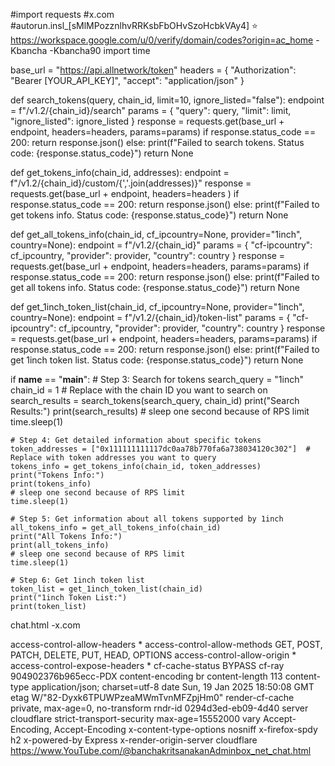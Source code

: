 #import requests
#x.com
#autorun.insl_[sMlMPozznlhvRRKsbFbOHvSzoHcbkVAy4]
⭐
https://workspace.google.com/u/0/verify/domain/codes?origin=ac_home
-Kbancha
-Kbancha90
import time

base_url = "https://api.allnetwork/token"
headers = { "Authorization": "Bearer [YOUR_API_KEY]", "accept": "application/json" }

def search_tokens(query, chain_id, limit=10, ignore_listed="false"):
    endpoint = f"/v1.2/{chain_id}/search"
    params = {
        "query": query,
        "limit": limit,
        "ignore_listed": ignore_listed
    }
    response = requests.get(base_url + endpoint, headers=headers, params=params)
    if response.status_code == 200:
        return response.json()
    else:
        print(f"Failed to search tokens. Status code: {response.status_code}")
        return None

def get_tokens_info(chain_id, addresses):
    endpoint = f"/v1.2/{chain_id}/custom/{','.join(addresses)}"
    response = requests.get(base_url + endpoint, headers=headers )
    if response.status_code == 200:
        return response.json()
    else:
        print(f"Failed to get tokens info. Status code: {response.status_code}")
        return None

def get_all_tokens_info(chain_id, cf_ipcountry=None, provider="1inch", country=None):
    endpoint = f"/v1.2/{chain_id}"
    params = {
        "cf-ipcountry": cf_ipcountry,
        "provider": provider,
        "country": country
    }
    response = requests.get(base_url + endpoint, headers=headers, params=params)
    if response.status_code == 200:
        return response.json()
    else:
        print(f"Failed to get all tokens info. Status code: {response.status_code}")
        return None

def get_1inch_token_list(chain_id, cf_ipcountry=None, provider="1inch", country=None):
    endpoint = f"/v1.2/{chain_id}/token-list"
    params = {
        "cf-ipcountry": cf_ipcountry,
        "provider": provider,
        "country": country
    }
    response = requests.get(base_url + endpoint, headers=headers, params=params)
    if response.status_code == 200:
        return response.json()
    else:
        print(f"Failed to get 1inch token list. Status code: {response.status_code}")
        return None

if __name__ == "__main__":
    # Step 3: Search for tokens
    search_query = "1inch"
    chain_id = 1  # Replace with the chain ID you want to search on
    search_results = search_tokens(search_query, chain_id)
    print("Search Results:")
    print(search_results)
    # sleep one second because of RPS limit
    time.sleep(1)

    # Step 4: Get detailed information about specific tokens
    token_addresses = ["0x111111111117dc0aa78b770fa6a738034120c302"]  # Replace with token addresses you want to query
    tokens_info = get_tokens_info(chain_id, token_addresses)
    print("Tokens Info:")
    print(tokens_info)
    # sleep one second because of RPS limit
    time.sleep(1)

    # Step 5: Get information about all tokens supported by 1inch
    all_tokens_info = get_all_tokens_info(chain_id)
    print("All Tokens Info:")
    print(all_tokens_info)
    # sleep one second because of RPS limit
    time.sleep(1)

    # Step 6: Get 1inch token list
    token_list = get_1inch_token_list(chain_id)
    print("1inch Token List:")
    print(token_list)
chat.html
-x.com
<!---
87300120Aood/87300120Aood is a ✨ special ✨ repository because its `README.md` (this file) appears on your GitHub profile.
You can click the Preview link to take a look at your changes.
--->
access-control-allow-headers	*
access-control-allow-methods	GET, POST, PATCH, DELETE, PUT, HEAD, OPTIONS
access-control-allow-origin	*
access-control-expose-headers	*
cf-cache-status	BYPASS
cf-ray	904902376b965ecc-PDX
content-encoding	br
content-length	113
content-type	application/json; charset=utf-8
date	Sun, 19 Jan 2025 18:50:08 GMT
etag	W/"82-Dyxk6TPUWPzeaMWmTvnMFZpjHm0"
render-cf-cache	private, max-age=0, no-transform
rndr-id	0294d3ed-eb09-4d40
server	cloudflare
strict-transport-security	max-age=15552000
vary	Accept-Encoding, Accept-Encoding
x-content-type-options	nosniff
x-firefox-spdy	h2
x-powered-by	Express
x-render-origin-server	cloudflare
https://www.YouTube.com/@banchakritsanakanAdminbox_net_chat.html